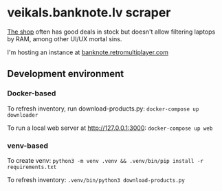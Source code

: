 # veikals.banknote.lv scraper

[The shop](https://veikals.banknote.lv/c/datortehnika/portativie-datori) 
often has good deals in stock 
but doesn't allow filtering laptops by RAM,
among other UI/UX mortal sins.

I'm hosting an instance 
at [banknote.retromultiplayer.com](https://banknote.retromultiplayer.com/)


## Development environment

### Docker-based
To refresh inventory, run download-products.py:
`docker-compose up downloader`

To run a local web server at http://127.0.0.1:3000:
`docker-compose up web`

### venv-based
To create venv:
`python3 -m venv .venv && .venv/bin/pip install -r requirements.txt`

To refresh inventory:
`.venv/bin/python3 download-products.py`
